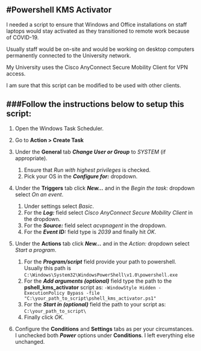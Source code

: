 #Powershell KMS Activator
---

I needed a script to ensure that Windows and Office installations on staff laptops
would stay activated as they transitioned to remote work because of COVID-19.

Usually staff would be on-site and would be working on desktop computers permanently 
connected to the University network.

My University uses the Cisco AnyConnect Secure Mobility Client for VPN access.

I am sure that this script can be modified to be used with other clients.


###Follow the instructions below to setup this script:
---

1. Open the Windows Task Scheduler.
2. Go to **Action > Create Task**
3. Under the **General** tab ***Change User or Group*** to *SYSTEM* (if appropriate).
   1. Ensure that *Run with highest privileges* is checked.
   2. Pick your OS in the ***Configure for:*** dropdown.
   
4. Under the **Triggers** tab click ***New...*** and in the *Begin the task:* dropdown select *On an event*.
   1. Under settings select *Basic*.
   2. For the ***Log:*** field select *Cisco AnyConnect Secure Mobility Client* in the dropdown.
   3. For the ***Source:*** field select *acvpnagent* in the dropdown.
   4. For the ***Event ID:*** field type is *2039* and finally hit *OK*.
   
5. Under the **Actions** tab click ***New...*** and in the *Action:* dropdown select *Start a program*.
   1. For the ***Program/script*** field provide your path to powershell. Usually this path is `C:\Windows\System32\WindowsPowerShell\v1.0\powershell.exe`
   2. For the ***Add arguments (optional)*** field type the path to the **pshell_kms_activator** script as: `-WindowStyle Hidden -ExecutionPolicy Bypass -file "C:\your_path_to_script\pshell_kms_activator.ps1"`
   3. For the ***Start in (optional)*** field the path to your script as: `C:\your_path_to_script\`
   4. Finally click *OK*.

6. Configure the **Conditions** and **Settings** tabs as per your circumstances. I unchecked both ***Power*** options under
   **Conditions**. I left everything else unchanged.
